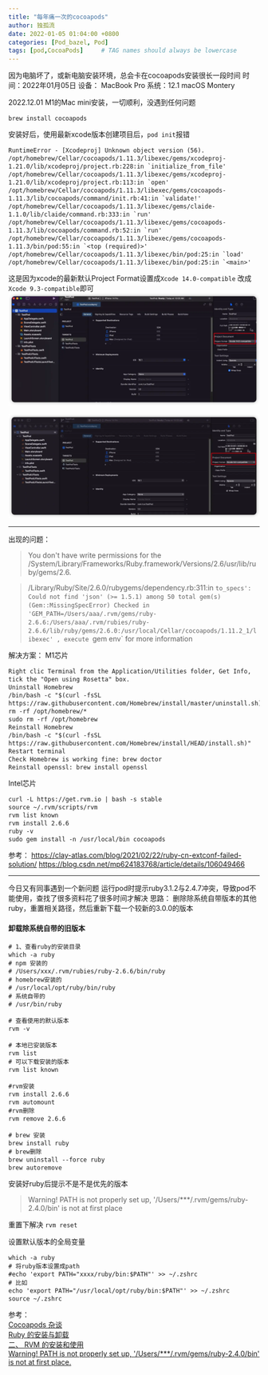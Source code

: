 ```yaml
---
title: "每年痛一次的cocoapods"
author: 独孤流
date: 2022-01-05 01:04:00 +0800
categories: [Pod_bazel, Pod]
tags: [pod,CocoaPods]     # TAG names should always be lowercase
---
```


因为电脑坏了，或新电脑安装环境，总会卡在cocoapods安装很长一段时间
时间：2022年01月05日
设备： MacBook Pro 系统：12.1 macOS Montery

2022.12.01 M1的Mac mini安装，一切顺利，没遇到任何问题
```
brew install cocoapods
```
安装好后，使用最新xcode版本创建项目后，`pod init`报错
```
RuntimeError - [Xcodeproj] Unknown object version (56).
/opt/homebrew/Cellar/cocoapods/1.11.3/libexec/gems/xcodeproj-1.21.0/lib/xcodeproj/project.rb:228:in `initialize_from_file'
/opt/homebrew/Cellar/cocoapods/1.11.3/libexec/gems/xcodeproj-1.21.0/lib/xcodeproj/project.rb:113:in `open'
/opt/homebrew/Cellar/cocoapods/1.11.3/libexec/gems/cocoapods-1.11.3/lib/cocoapods/command/init.rb:41:in `validate!'
/opt/homebrew/Cellar/cocoapods/1.11.3/libexec/gems/claide-1.1.0/lib/claide/command.rb:333:in `run'
/opt/homebrew/Cellar/cocoapods/1.11.3/libexec/gems/cocoapods-1.11.3/lib/cocoapods/command.rb:52:in `run'
/opt/homebrew/Cellar/cocoapods/1.11.3/libexec/gems/cocoapods-1.11.3/bin/pod:55:in `<top (required)>'
/opt/homebrew/Cellar/cocoapods/1.11.3/libexec/bin/pod:25:in `load'
/opt/homebrew/Cellar/cocoapods/1.11.3/libexec/bin/pod:25:in `<main>'
```

这是因为xcode的最新默认Project Format设置成`Xcode 14.0-compatible`
改成`Xcode 9.3-compatible`即可
![image.png](/assets/img/pod/pod06-01.webp)

![image.png](/assets/img/pod/pod06-02.webp)

------------

出现的问题：
>You don't have write permissions for the /System/Library/Frameworks/Ruby.framework/Versions/2.6/usr/lib/ruby/gems/2.6.

>/Library/Ruby/Site/2.6.0/rubygems/dependency.rb:311:in `to_specs': Could not find 'json' (>= 1.5.1) among 50 total gem(s) (Gem::MissingSpecError)
Checked in 'GEM_PATH=/Users/aaa/.rvm/gems/ruby-2.6.6:/Users/aaa/.rvm/rubies/ruby-2.6.6/lib/ruby/gems/2.6.0:/usr/local/Cellar/cocoapods/1.11.2_1/libexec' , execute `gem env` for more information

解决方案：
M1芯片
```
Right clic Terminal from the Application/Utilities folder, Get Info, tick the "Open using Rosetta" box.
Uninstall Homebrew
/bin/bash -c "$(curl -fsSL https://raw.githubusercontent.com/Homebrew/install/master/uninstall.sh)"
rm -rf /opt/homebrew/*
sudo rm -rf /opt/homebrew
Reinstall Homebrew
/bin/bash -c "$(curl -fsSL https://raw.githubusercontent.com/Homebrew/install/HEAD/install.sh)"
Restart terminal
Check Homebrew is working fine: brew doctor
Reinstall openssl: brew install openssl
```

Intel芯片
```
curl -L https://get.rvm.io | bash -s stable
source ~/.rvm/scripts/rvm
rvm list known
rvm install 2.6.6
ruby -v
sudo gem install -n /usr/local/bin cocoapods
```
参考：
https://clay-atlas.com/blog/2021/02/22/ruby-cn-extconf-failed-solution/
https://blog.csdn.net/mp624183768/article/details/106049466

-----
今日又有同事遇到一个新问题
运行pod时提示ruby3.1.2与2.4.7冲突，导致pod不能使用，查找了很多资料花了很多时间才解决
思路： 删除除系统自带版本的其他ruby，重置相关路径，然后重新下载一个较新的3.0.0的版本

#### 卸载除系统自带的旧版本
```
# 1、查看ruby的安装目录
which -a ruby
# npm 安装的
# /Users/xxx/.rvm/rubies/ruby-2.6.6/bin/ruby 
# homebrew安装的
# /usr/local/opt/ruby/bin/ruby 
# 系统自带的
# /usr/bin/ruby

# 查看使用的默认版本
rvm -v

# 本地已安装版本
rvm list
# 可以下载安装的版本
rvm list known

#rvm安装
rvm install 2.6.6
rvm automount
#rvm删除
rvm remove 2.6.6

# brew 安装
brew install ruby
# brew删除
brew uninstall --force ruby
brew autoremove
```
安装好ruby后提示不是不是优先的版本
> Warning! PATH is not properly set up, '/Users/***/.rvm/gems/ruby-2.4.0/bin' is not at first place

重置下解决
`rvm reset`

设置默认版本的全局变量
```
which -a ruby
# 将ruby版本设置成path
#echo 'export PATH="xxxx/ruby/bin:$PATH"' >> ~/.zshrc
# 比如
echo 'export PATH="/usr/local/opt/ruby/bin:$PATH"' >> ~/.zshrc
source ~/.zshrc
```

参考：\
[Cocoapods 杂谈](https://wsa.jianshu.io/p/ebd9df8515a9)\
[Ruby 的安装与卸载](https://wsa.jianshu.io/p/2635ecdb748b)\
[二、 RVM 的安装和使用](https://wsa.jianshu.io/p/fc36fffd717a)\
[Warning! PATH is not properly set up, '/Users/***/.rvm/gems/ruby-2.4.0/bin' is not at first place.](https://www.jianshu.com/p/740fc673448f)

